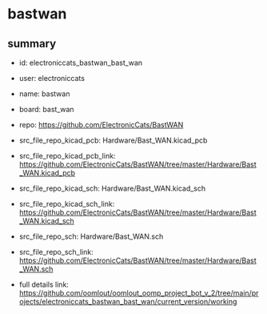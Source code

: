 # bastwan
 
## summary 
* id: electroniccats_bastwan_bast_wan
* user: electroniccats
* name: bastwan
* board: bast_wan
* repo: https://github.com/ElectronicCats/BastWAN
* src_file_repo_kicad_pcb: Hardware/Bast_WAN.kicad_pcb
* src_file_repo_kicad_pcb_link: https://github.com/ElectronicCats/BastWAN/tree/master/Hardware/Bast_WAN.kicad_pcb
* src_file_repo_kicad_sch: Hardware/Bast_WAN.kicad_sch
* src_file_repo_kicad_sch_link: https://github.com/ElectronicCats/BastWAN/tree/master/Hardware/Bast_WAN.kicad_sch

* src_file_repo_sch: Hardware/Bast_WAN.sch
* src_file_repo_sch_link: https://github.com/ElectronicCats/BastWAN/tree/master/Hardware/Bast_WAN.sch
* full details link: https://github.com/oomlout/oomlout_oomp_project_bot_v_2/tree/main/projects/electroniccats_bastwan_bast_wan/current_version/working  







